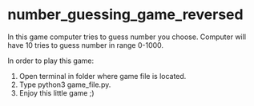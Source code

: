# number_guessing_game_reversed
In this game computer tries to guess number you choose.
Computer will have 10 tries to guess number in range 0-1000.

In order to play this game:
1. Open terminal in folder where game file is located.
2. Type python3 game_file.py.
3. Enjoy this little game ;)
